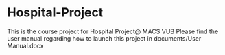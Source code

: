 # Hospital-Project
This is the course project for Hospital Project@ MACS VUB
Please find the user manual regarding how to launch this project in documents/User Manual.docx
